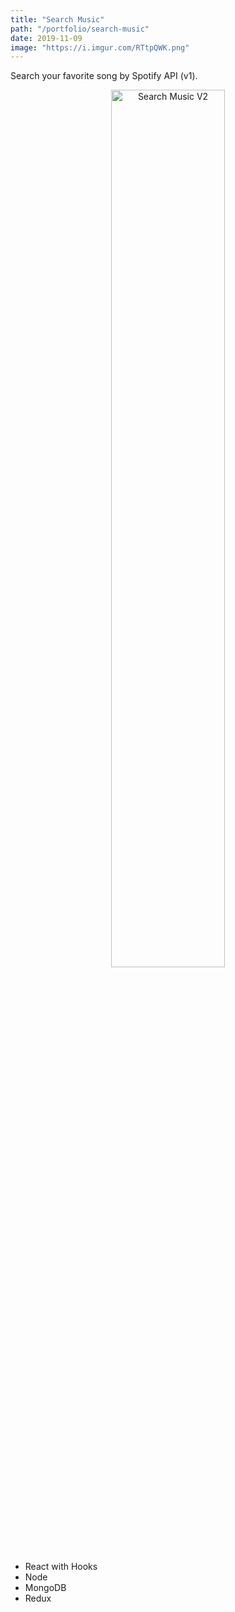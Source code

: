 ```yaml
---
title: "Search Music"
path: "/portfolio/search-music"
date: 2019-11-09
image: "https://i.imgur.com/RTtpQWK.png"
---
```


Search your favorite song by Spotify API (v1).

<div align="center">
  <img src="https://i.imgur.com/RTtpQWK.png" width="60%" alt="Search Music V2" />
</div>


- React with Hooks
- Node
- MongoDB
- Redux
